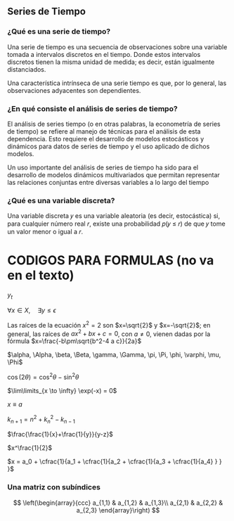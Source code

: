 ## Series de Tiempo

### ¿Qué es una serie de tiempo?
Una serie de tiempo es una secuencia de observaciones sobre una variable tomada a intervalos discretos en el tiempo. Donde estos intervalos discretos tienen la misma unidad de medida; es decir, están igualmente distanciados.

Una característica intrínseca de una serie tiempo es que, por lo general, las observaciones adyacentes son dependientes.

### ¿En qué consiste el análisis de series de tiempo?
El análisis de series tiempo (o en otras palabras, la econometría de series de tiempo) se refiere al manejo de técnicas para el análisis de esta dependencia. Esto requiere el desarrollo de modelos estocásticos y dinámicos para datos de series de tiempo y el uso aplicado de dichos modelos.

Un uso importante del análisis de series de tiempo ha sido para el desarrollo de modelos dinámicos multivariados que permitan representar las relaciones conjuntas entre diversas variables a lo largo del tiempo

### ¿Qué es una variable discreta?
Una variable discreta 𝑦 es una variable aleatoria (es decir, estocástica) si, para cualquier número real 𝑟, existe una probabilidad 𝑝(𝑦 ≤ 𝑟) de que 𝑦 tome un valor menor o igual a 𝑟. 


# CODIGOS PARA FORMULAS (no va en el texto)
$y_t$

$\forall x \in X, \quad \exists y \leq \epsilon$

Las raíces de la ecuación $x^2=2$ son $x=\sqrt{2}$ y $x=-\sqrt{2}$; 
en general, las raíces de $ax^2+bx+c=0$, con $a\neq0$, vienen dadas 
por la fórmula $x=\frac{-b\pm\sqrt{b^2-4 a c}}{2a}$

$\alpha, \Alpha, \beta, \Beta, \gamma, \Gamma, \pi, \Pi, \phi, \varphi, \mu, \Phi$

$\cos (2\theta) = \cos^2 \theta - \sin^2 \theta$

$\lim\limits_{x \to \infty} \exp(-x) = 0$

$x \equiv a$

$k_{n+1} = n^2 + k_n^2 - k_{n-1}$

$\frac{\frac{1}{x}+\frac{1}{y}}{y-z}$

$x^\frac{1}{2}$

$x = a_0 + \cfrac{1}{a_1 + \cfrac{1}{a_2 + \cfrac{1}{a_3 + \cfrac{1}{a_4} } } }$

### Una matriz con subíndices
$$
\left(\begin{array}{ccc}
a_{1,1} & a_{1,2} & a_{1,3}\\
a_{2,1} & a_{2,2} & a_{2,3}
\end{array}\right)
$$


